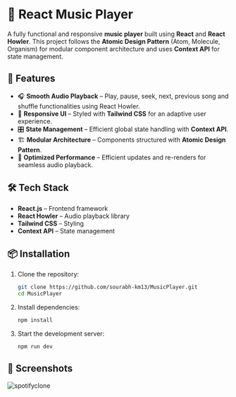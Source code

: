 # 🎵 React Music Player

A fully functional and responsive **music player** built using **React** and **React Howler**. This project follows the **Atomic Design Pattern** (Atom, Molecule, Organism) for modular component architecture and uses **Context API** for state management.

## 🚀 Features
- 🎧 **Smooth Audio Playback** – Play, pause, seek, next, previous song and shuffle functionalities using React Howler.
- 📱 **Responsive UI** – Styled with **Tailwind CSS** for an adaptive user experience.
- 🎛 **State Management** – Efficient global state handling with **Context API**.
- 🏗 **Modular Architecture** – Components structured with **Atomic Design Pattern**.
- 🔄 **Optimized Performance** – Efficient updates and re-renders for seamless audio playback.

## 🛠 Tech Stack
- **React.js** – Frontend framework
- **React Howler** – Audio playback library
- **Tailwind CSS** – Styling
- **Context API** – State management

## 📦 Installation
1. Clone the repository:
   ```bash
   git clone https://github.com/sourabh-km13/MusicPlayer.git
   cd MusicPlayer
   ```
2. Install dependencies:
   ```bash
   npm install
   ```
3. Start the development server:
   ```bash
   npm run dev
   ```

## 📸 Screenshots
![spotifyclone](https://github.com/user-attachments/assets/907b5a10-7929-45ed-94e4-0e7a9e2d1c89)

